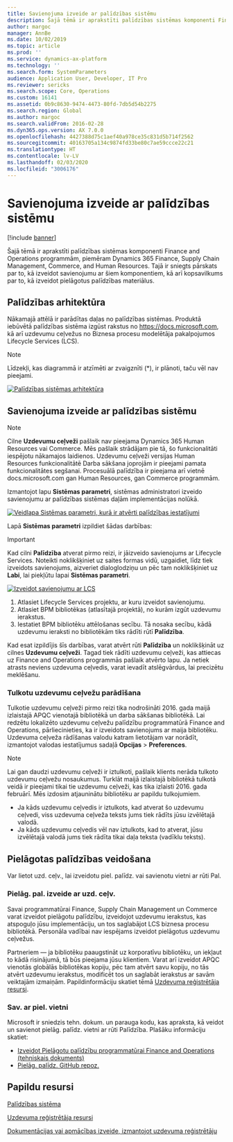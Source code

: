 ```yaml
---
title: Savienojuma izveide ar palīdzības sistēmu
description: Šajā tēmā ir aprakstīti palīdzības sistēmas komponenti Finance and Operations programmām, kā arī sniegts apskats par savienojumu izveidi ar tiem un kopsavilkums par pielāgota palīdzības satura izveidi.
author: margoc
manager: AnnBe
ms.date: 10/02/2019
ms.topic: article
ms.prod: ''
ms.service: dynamics-ax-platform
ms.technology: ''
ms.search.form: SystemParameters
audience: Application User, Developer, IT Pro
ms.reviewer: sericks
ms.search.scope: Core, Operations
ms.custom: 16141
ms.assetid: 0b9c8630-9474-4473-80fd-7db5d54b2275
ms.search.region: Global
ms.author: margoc
ms.search.validFrom: 2016-02-28
ms.dyn365.ops.version: AX 7.0.0
ms.openlocfilehash: 4427388d75c1aef40a978ce35c831d5b714f2562
ms.sourcegitcommit: 40163705a134c9874fd33be80c7ae59ccce22c21
ms.translationtype: HT
ms.contentlocale: lv-LV
ms.lasthandoff: 02/03/2020
ms.locfileid: "3006176"
---
```

# <a name="connect-the-help-system"></a>Savienojuma izveide ar palīdzības sistēmu

[!include [banner](../includes/banner.md)]

Šajā tēmā ir aprakstīti palīdzības sistēmas komponenti Finance and Operations programmām, piemēram Dynamics 365 Finance, Supply Chain Management, Commerce, and Human Resources. Tajā ir sniegts pārskats par to, kā izveidot savienojumu ar šiem komponentiem, kā arī kopsavilkums par to, kā izveidot pielāgotus palīdzības materiālus.

## <a name="help-architecture"></a>Palīdzības arhitektūra

Nākamajā attēlā ir parādītas daļas no palīdzības sistēmas. Produktā iebūvētā palīdzības sistēma izgūst rakstus no https://docs.microsoft.com, kā arī uzdevumu ceļvežus no Biznesa procesu modelētāja pakalpojumos Lifecycle Services (LCS).

> [!NOTE]
> Līdzekļi, kas diagrammā ir atzīmēti ar zvaigznīti (\*), ir plānoti, taču vēl nav pieejami.

[![Palīdzības sistēmas arhitektūra](./media/help-architecture.png)](./media/help-architecture.png)

## <a name="connecting-the-help-system"></a>Savienojuma izveide ar palīdzības sistēmu

> [!NOTE]
> Cilne **Uzdevumu ceļveži** pašlaik nav pieejama Dynamics 365 Human Resources vai Commerce. Mēs pašlaik strādājam pie tā, šo funkcionalitāti iespējotu nākamajos laidienos. Uzdevumu ceļveži versijas  Human Resources funkcionalitātē Darba sākšana joprojām ir pieejami pamata funkcionalitātes segšanai. Procesuālā palīdzība ir pieejama arī vietnē docs.microsoft.com gan Human Resources, gan Commerce programmām.

Izmantojot lapu **Sistēmas parametri**, sistēmas administratori izveido savienojumu ar palīdzības sistēmas daļām implementācijas nolūkā.

[![Veidlapa Sistēmas parametri, kurā ir atvērti palīdzības iestatījumi](./media/system-parameters_ops-1024x437.png)](./media/system-parameters_ops.png)

Lapā **Sistēmas parametri** izpildiet šādas darbības:

> [!IMPORTANT]
> Kad cilni **Palīdzība** atverat pirmo reizi, ir jāizveido savienojums ar Lifecycle Services. Noteikti noklikšķiniet uz saites formas vidū, uzgaidiet, līdz tiek izveidots savienojums, aizveriet dialoglodziņu un pēc tam noklikšķiniet uz **Labi**, lai piekļūtu lapai **Sistēmas parametri**.
>
> [![Izveidot savienojumu ar LCS](./media/connect-to-lcs-crop-1024x365.png "Izveidot savienojumu ar LCS")](./media/connect-to-lcs-crop.png)

1. Atlasiet Lifecycle Services projektu, ar kuru izveidot savienojumu.
2. Atlasiet BPM bibliotēkas (atlasītajā projektā), no kurām izgūt uzdevumu ierakstus.
3. Iestatiet BPM bibliotēku attēlošanas secību. Tā nosaka secību, kādā uzdevumu ieraksti no bibliotēkām tiks rādīti rūtī **Palīdzība**.

Kad esat izpildījis šīs darbības, varat atvērt rūti **Palīdzība** un noklikšķināt uz cilnes **Uzdevumu ceļveži**. Tagad tiek rādīti uzdevumu ceļveži, kas attiecas uz  Finance and Operations programmās pašlaik atvērto lapu. Ja netiek atrasts neviens uzdevuma ceļvedis, varat ievadīt atslēgvārdus, lai precizētu meklēšanu.

### <a name="showing-translated-task-guides"></a>Tulkotu uzdevumu ceļvežu parādīšana

Tulkotie uzdevumu ceļveži pirmo reizi tika nodrošināti 2016. gada maijā izlaistajā APQC vienotajā bibliotēkā un darba sākšanas bibliotēkā. Lai redzētu lokalizēto uzdevumu ceļvežu palīdzību programmatūrā Finance and Operations, pārliecinieties, ka ir izveidots savienojums ar maija bibliotēku. Uzdevuma ceļveža rādīšanas valodu katram lietotājam var norādīt, izmantojot valodas iestatījumus sadaļā **Opcijas** &gt; **Preferences**.

> [!NOTE]
> Lai gan daudzi uzdevumu ceļveži ir iztulkoti, pašlaik klients nerāda tulkoto uzdevumu ceļvežu nosaukumus. Turklāt maijā izlaistajā bibliotēkā tulkotā veidā ir pieejami tikai tie uzdevumu ceļveži, kas tika izlaisti 2016. gada februārī. Mēs izdosim atjauninātu bibliotēku ar papildu tulkojumiem.
>
> - Ja kāds uzdevumu ceļvedis ir iztulkots, kad atverat šo uzdevumu ceļvedi, viss uzdevuma ceļveža teksts jums tiek rādīts jūsu izvēlētajā valodā.
> - Ja kāds uzdevumu ceļvedis vēl nav iztulkots, kad to atverat, jūsu izvēlētajā valodā jums tiek rādīta tikai daļa teksta (vadīklu teksts).

## <a name="creating-custom-help"></a>Pielāgotas palīdzības veidošana

Var lietot uzd. ceļv., lai izveidotu piel. palīdz. vai savienotu vietni ar rūti Pal.

### <a name="create-custom-help-with-task-guides"></a>Pielāg. pal. izveide ar uzd. ceļv.

Savai programmatūrai Finance, Supply Chain Management un Commerce varat izveidot pielāgotu palīdzību, izveidojot uzdevumu ierakstus, kas atspoguļo jūsu implementāciju, un tos saglabājot LCS biznesa procesu bibliotēkā. Personāla vadībai nav iespējams izveidot pielāgotus uzdevumu ceļvežus.

Partneriem — ja bibliotēku paaugstināt uz korporatīvu bibliotēku, un iekļaut to kādā risinājumā, tā būs pieejama jūsu klientiem. Varat arī izveidot APQC vienotās globālās bibliotēkas kopiju, pēc tam atvērt savu kopiju, no tās atvērt uzdevumu ierakstus, modificēt tos un saglabāt ierakstus ar savām veiktajām izmaiņām. Papildinformāciju skatiet tēmā [Uzdevuma reģistrētāja resursi](../../dev-itpro/user-interface/task-recorder.md).

### <a name="connect-a-custom-site"></a>Sav. ar piel. vietni

Microsoft ir sniedzis tehn. dokum. un parauga kodu, kas apraksta, kā veidot un savienot pielāg. palīdz. vietni ar rūti Palīdzība. Plašāku informāciju skatiet:

- [Izveidot Pielāgotu palīdzību programmatūrai Finance and Operations (tehniskais dokuments)](https://go.microsoft.com/fwlink/?linkid=2041185)
- [Pielāg. palīdz. GitHub repoz.](https://github.com/microsoft/dynamics356f-o-custom-help)

## <a name="additional-resources"></a>Papildu resursi

[Palīdzības sistēma](help-overview.md)

[Uzdevuma reģistrētāja resursi](../../dev-itpro/user-interface/task-recorder.md)

[Dokumentācijas vai apmācības izveide, izmantojot uzdevuma reģistrētāju](../../dev-itpro/user-interface/task-recorder-training-docs.md)
